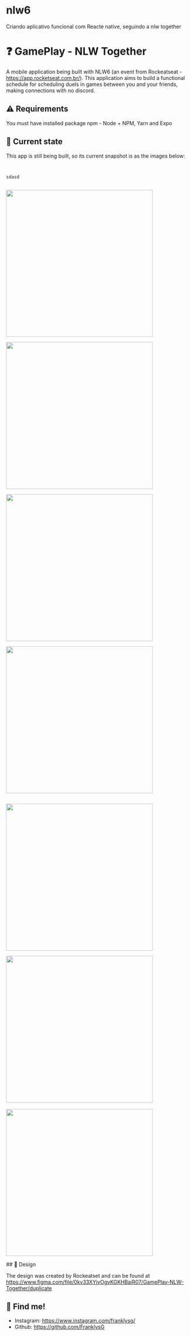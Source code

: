# nlw6
Criando aplicativo funcional com Reacte native, seguindo a nlw together

# ❓ GamePlay - NLW Together

A mobile application being built with NLW6 (an event from Rockeatseat - https://app.rocketseat.com.br/). This application aims to build a functional schedule for scheduling duels in games between you and your friends, making connections with no discord.

## ⚠️ Requirements

You must have installed package npm - Node + NPM, Yarn and Expo
 
## 📱 Current state

This app is still being built, so its current snapshot is as the images below:

<p align="left">
<code>
<p>sdasd</p>
<img src="https://github.com/FranklysG/nlw6/blob/master/assets/readme/splash_page.jpeg" height="400px">
</code>
<code>
<img src="https://github.com/FranklysG/nlw6/blob/master/assets/readme/signin_page.jpeg" height="400px">
</code>
<code>
<img src="https://github.com/FranklysG/nlw6/blob/master/assets/readme/profile_page.jpeg" height="400px">
</code>
<code>
<img src="https://github.com/FranklysG/nlw6/blob/master/assets/readme/members_page.jpeg" height="400px">
</code>
</p>
<p align="left">
 <code>
<img src="https://github.com/FranklysG/nlw6/blob/master/assets/readme/server_page.jpeg" height="400px">
</code>
<code>
<img src="https://github.com/FranklysG/nlw6/blob/master/assets/readme/select_server_page.jpeg" height="400px"> 
</code>
<code>
<img src="https://github.com/FranklysG/nlw6/blob/master/assets/readme/auth_discord.jpeg" height="400px">
</code>
</p>
## 🎨 Design

The design was created by Rockeatset and can be found at https://www.figma.com/file/0kv33XYjvOgvKGKHBaiR07/GamePlay-NLW-Together/duplicate
 
## 📌 Find me!
<!-- - Linkedin: https://www.linkedin.com/in/FranklysG19/ -->
- Instagram: https://www.instagram.com/franklysg/
- Github: https://github.com/FranklysG